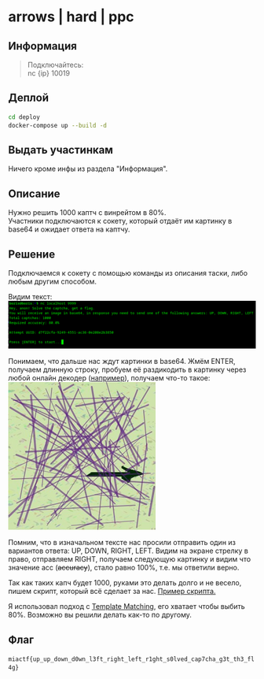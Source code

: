 # arrows | hard | ppc

## Информация

> Подключайтесь:  
> nc {ip} 10019

## Деплой

```sh
cd deploy
docker-compose up --build -d
```

## Выдать участинкам

Ничего кроме инфы из раздела "Информация".

## Описание

Нужно решить 1000 каптч с винрейтом в 80%.  
Участники подключаются к сокету, который отдаёт им картинку в base64 и ожидает ответа на каптчу.

## Решение

Подключаемся к сокету с помощью команды из описания таски, либо любым другим способом. 

Видим текст:
![pic1.png](solve/for_writeup/pic1.png)

Понимаем, что дальше нас ждут картинки в base64. Жмём ENTER, получаем длинную строку, пробуем её раздикодить в картинку
через любой онлайн декодер ([например](https://base64.guru/converter/decode/image)), получаем что-то такое:  
![pic2.png](solve/for_writeup/pic2.png)

Помним, что в изначальном тексте нас просили отправить один из вариантов ответа: UP, DOWN, RIGHT, LEFT.
Видим на экране стрелку в право, отправляем RIGHT, получаем следующую картинку и видим что значение acc (~~accuracy~~), 
стало равно 100%, т.е. мы ответили верно.

Так как таких капч будет 1000, руками это делать долго и не весело, пишем скрипт, который всё сделает за нас.
[Пример скрипта.](solve/solve.py)

Я использовал подход с [Template Matching](https://docs.opencv.org/4.x/d4/dc6/tutorial_py_template_matching.html), его 
хватает чтобы выбить 80%. Возможно вы решили делать как-то по другому.
## Флаг

`miactf{up_up_down_d0wn_l3ft_right_left_r1ght_s0lved_cap7cha_g3t_th3_fl4g}`

